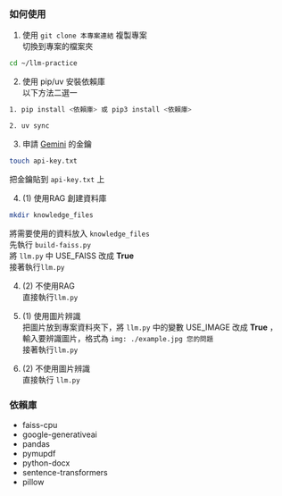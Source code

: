 ### 如何使用
1. 使用 `git clone 本專案連結` 複製專案  
切換到專案的檔案夾  
```bash
cd ~/llm-practice
```

2. 使用 pip/uv 安裝依賴庫  
以下方法二選一
```bash
1. pip install <依賴庫> 或 pip3 install <依賴庫>  

2. uv sync
```

3. 申請 [Gemini](https://ai.google.dev/) 的金鑰
```bash
touch api-key.txt
```
把金鑰貼到 `api-key.txt` 上  

4. (1) 使用RAG
創建資料庫  
```bash
mkdir knowledge_files
```
將需要使用的資料放入 `knowledge_files`  
先執行 `build-faiss.py`  
將 `llm.py` 中 USE_FAISS 改成 **True**  
接著執行`llm.py`

4. (2) 不使用RAG  
直接執行`llm.py`

5. (1) 使用圖片辨識  
把圖片放到專案資料夾下，將 `llm.py` 中的變數 USE_IMAGE 改成 **True** ，  
輸入要辨識圖片，格式為 `img: ./example.jpg 您的問題`  
接著執行`llm.py`

5. (2) 不使用圖片辨識  
直接執行 `llm.py`

### 依賴庫
- faiss-cpu
- google-generativeai
- pandas
- pymupdf
- python-docx
- sentence-transformers
- pillow
